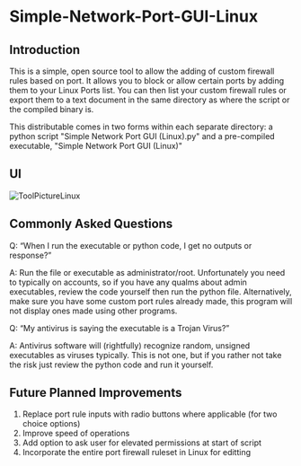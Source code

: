 # Simple-Network-Port-GUI-Linux

## Introduction

This is a simple, open source tool to allow the adding of custom firewall rules based on port. It allows you to block or allow certain ports by adding them to your Linux Ports list. You can then list your custom firewall rules or export them to a text document in the same directory as where the script or the compiled binary is. 

This distributable comes in two forms within each separate directory: a python script "Simple Network Port GUI (Linux).py" and a pre-compiled executable, "Simple Network Port GUI (Linux)"

## UI

![ToolPictureLinux](https://github.com/TestingAccount2000/Simple-Network-Port-GUI-Linux/assets/98635532/3241c58f-1d59-414a-aa59-d72c8bd7c96c)


## Commonly Asked Questions

Q: “When I run the executable or python code, I get no outputs or response?”

A: Run the file or executable as administrator/root. Unfortunately you need to typically on accounts, so if you have any qualms about admin executables, review the code yourself then run the python file. Alternatively, make sure you have some custom port rules already made, this program will not display ones made using other programs.


Q: “My antivirus is saying the executable is a Trojan Virus?” 

A: Antivirus software will (rightfully) recognize random, unsigned executables as viruses typically. This is not one, but if you rather not take the risk just review the python code and run it yourself.

## Future Planned Improvements

1. Replace port rule inputs with radio buttons where applicable (for two choice options)
2. Improve speed of operations
3. Add option to ask user for elevated permissions at start of script
4. Incorporate the entire port firewall ruleset in Linux for editting
